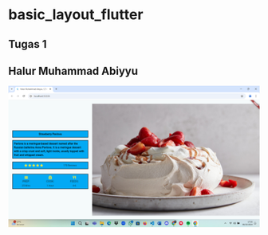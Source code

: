 # basic_layout_flutter


## Tugas 1
## Halur Muhammad Abiyyu

![Screenshot hasil aplikas](/assets/hasil.png)